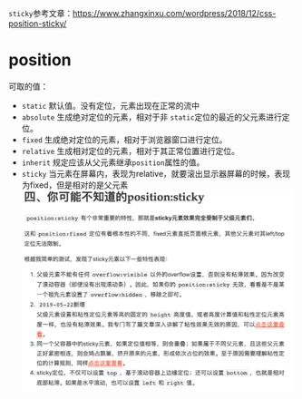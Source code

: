`sticky`参考文章：<https://www.zhangxinxu.com/wordpress/2018/12/css-position-sticky/>
# position
可取的值：
* `static` 默认值。没有定位，元素出现在正常的流中
* `absolute` 生成绝对定位的元素，相对于非 `static`定位的最近的父元素进行定位。
* `fixed`	生成绝对定位的元素，相对于浏览器窗口进行定位。
* `relative` 生成相对定位的元素，相对于其正常位置进行定位。
* `inherit`	规定应该从父元素继承`position`属性的值。
* `sticky` 当元素在屏幕内，表现为relative，就要滚出显示器屏幕的时候，表现为fixed，但是相对的是父元素
![sticky特性](./img/sticky.png)